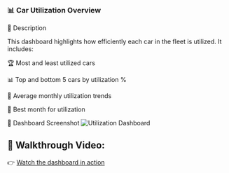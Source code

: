 ### 📊 Car Utilization Overview  

📌 Description

This dashboard highlights how efficiently each car in the fleet is utilized. It includes:

🏆 Most and least utilized cars

📊 Top and bottom 5 cars by utilization %

🔁 Average monthly utilization trends

📅 Best month for utilization

📸 Dashboard Screenshot
![Utilization Dashboard](https://drive.google.com/uc?export=view&id=1QTyYBFSeSYjnMFMhUM21w6Gl9jolaHCX)


## 🎥 Walkthrough Video:
👉 [Watch the dashboard in action](https://drive.google.com/file/d/1MfAa7BJNnMt7t3uhlRuTY7o7mkKeLtp2/view?usp=sharing)
